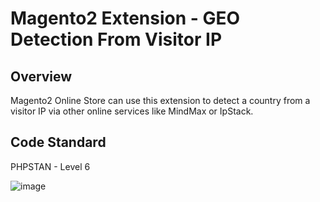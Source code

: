 # Magento2 Extension - GEO Detection From Visitor IP

## Overview
Magento2 Online Store can use this extension to detect a country from a visitor IP via other online services like MindMax or IpStack.


## Code Standard

PHPSTAN - Level 6

![image](https://user-images.githubusercontent.com/820411/145785069-6d74d9f0-d50c-45f5-a9ff-03ca4d9a806d.png)
